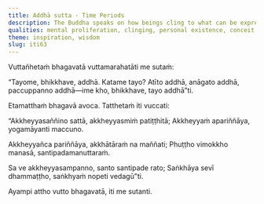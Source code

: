 ```yaml
---
title: Addhā sutta - Time Periods
description: The Buddha speaks on how beings cling to what can be expressed—concepts and designations, including the three time periods of past, future, and present. Not fully understanding these, they fall under the yoke of death. But one who sees beyond conceptual fabrications touches liberation and does not resort to mental proliferation.
qualities: mental proliferation, clinging, personal existence, conceit
theme: inspiration, wisdom
slug: iti63
---
```


Vuttañhetaṁ bhagavatā vuttamarahatāti me sutaṁ:

“Tayome, bhikkhave, addhā. Katame tayo? Atīto addhā, anāgato addhā, paccuppanno addhā—ime kho, bhikkhave, tayo addhā”ti.

Etamatthaṁ bhagavā avoca. Tatthetaṁ iti vuccati:

“Akkheyyasaññino sattā,
akkheyyasmiṁ patiṭṭhitā;
Akkheyyaṁ apariññāya,
yogamāyanti maccuno.

Akkheyyañca pariññāya,
akkhātāraṁ na maññati;
Phuṭṭho vimokkho manasā,
santipadamanuttaraṁ.

Sa ve akkheyyasampanno,
santo santipade rato;
Saṅkhāya sevī dhammaṭṭho,
saṅkhyaṁ nopeti vedagū”ti.

Ayampi attho vutto bhagavatā, iti me sutanti.
